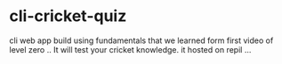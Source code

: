 # cli-cricket-quiz
cli web app build using fundamentals that we learned form first video of level zero ..
It will test your cricket knowledge. it hosted on repil ...

